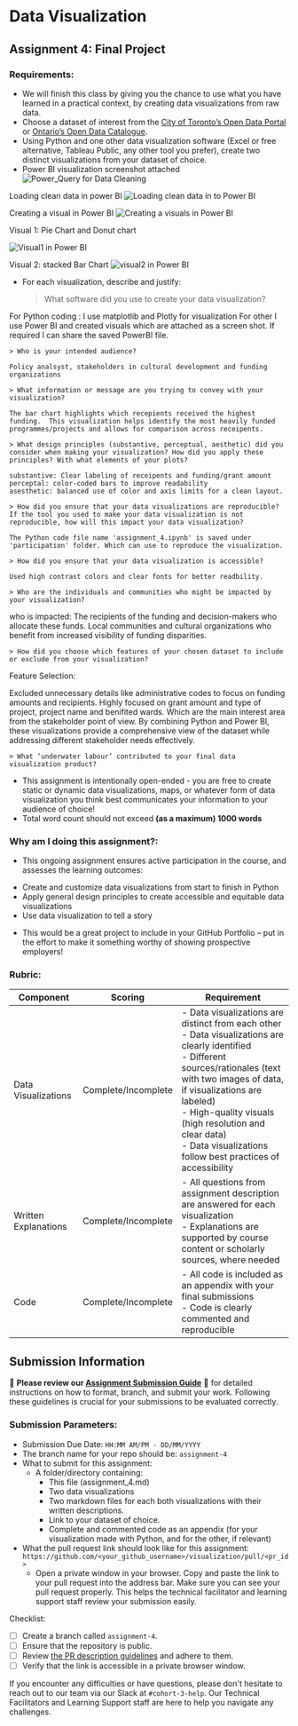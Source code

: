 # Data Visualization

## Assignment 4: Final Project

### Requirements:
- We will finish this class by giving you the chance to use what you have learned in a practical context, by creating data visualizations from raw data. 
- Choose a dataset of interest from the [City of Toronto’s Open Data Portal](https://www.toronto.ca/city-government/data-research-maps/open-data/) or [Ontario’s Open Data Catalogue](https://data.ontario.ca/). 
- Using Python and one other data visualization software (Excel or free alternative, Tableau Public, any other tool you prefer), create two distinct visualizations from your dataset of choice.
- Power BI visualization screenshot attached
![Power_Query for Data Cleaning ](https://github.com/user-attachments/assets/79484b0f-6507-449a-8734-e0fa7b83d7ba)

Loading clean data in power BI
![Loading clean data in to Power BI](https://github.com/user-attachments/assets/11c65a7e-7989-49f0-b440-6196f09631b4)

Creating a visual in Power BI
![Creating a visuals in Power BI](https://github.com/user-attachments/assets/7b5fd8ce-e75b-459e-bbe5-ba68f8e9f395)

Visual 1:
Pie Chart and Donut chart 

![Visual1 in Power BI](https://github.com/user-attachments/assets/a02f92b8-3948-42b8-8b58-964e33152760)

Visual 2:
stacked Bar Chart
![visual2 in Power BI](https://github.com/user-attachments/assets/4cfe1531-7112-4a42-9cf7-79db3cadfe40)


- For each visualization, describe and justify: 
    > What software did you use to create your data visualization?

For Python coding : I use matplotlib and Plotly for visualization 
For other I use Power BI and created visuals which are attached as a screen shot. If required I can share the saved PowerBI file.

    > Who is your intended audience? 
    
    Policy analsyst, stakeholders in cultural development and funding organizations
    
    > What information or message are you trying to convey with your visualization? 
    
    The bar chart highlights which recepients received the highest funding.  This visualization helps identify the most heavily funded programmes/projects and allows for comparison across receipents.
    
    > What design principles (substantive, perceptual, aesthetic) did you consider when making your visualization? How did you apply these principles? With what elements of your plots? 

    substantive: Clear labeling of receipents and funding/grant amount
    perceptal: color-coded bars to improve readability
    asesthetic: balanced use of color and axis limits for a clean layout.
    
    > How did you ensure that your data visualizations are reproducible? If the tool you used to make your data visualization is not reproducible, how will this impact your data visualization? 

    The Python code file name 'assignment_4.ipynb' is saved under 'participation' folder. Which can use to reproduce the visualization.
    
    > How did you ensure that your data visualization is accessible?  

    Used high contrast colors and clear fonts for better readbility.
    
    > Who are the individuals and communities who might be impacted by your visualization?  
    
who is impacted: 
The recipients of the funding and decision-makers who allocate these funds.
Local communities and cultural organizations who benefit from increased visibility of funding disparities.

    
    > How did you choose which features of your chosen dataset to include or exclude from your visualization? 
    
Feature Selection:

Excluded unnecessary details like administrative codes to focus on funding amounts and recipients. Highly focused on grant amount and type of project, project name and benifited wards. Which are the main interest area from the stakeholder point of view.
By combining Python and Power BI, these visualizations provide a comprehensive view of the dataset while addressing different stakeholder needs effectively.

    
    > What ‘underwater labour’ contributed to your final data visualization product?

- This assignment is intentionally open-ended - you are free to create static or dynamic data visualizations, maps, or whatever form of data visualization you think best communicates your information to your audience of choice! 
- Total word count should not exceed **(as a maximum) 1000 words** 
 
### Why am I doing this assignment?:  
- This ongoing assignment ensures active participation in the course, and assesses the learning outcomes: 
* Create and customize data visualizations from start to finish in Python
* Apply general design principles to create accessible and equitable data visualizations
* Use data visualization to tell a story  
- This would be a great project to include in your GitHub Portfolio – put in the effort to make it something worthy of showing prospective employers!

### Rubric:

| Component         | Scoring  | Requirement                                                                 |
|-------------------|----------|-----------------------------------------------------------------------------|
| Data Visualizations | Complete/Incomplete | - Data visualizations are distinct from each other<br>- Data visualizations are clearly identified<br>- Different sources/rationales (text with two images of data, if visualizations are labeled)<br>- High-quality visuals (high resolution and clear data)<br>- Data visualizations follow best practices of accessibility |
| Written Explanations | Complete/Incomplete | - All questions from assignment description are answered for each visualization<br>- Explanations are supported by course content or scholarly sources, where needed |
| Code              | Complete/Incomplete | - All code is included as an appendix with your final submissions<br>- Code is clearly commented and reproducible |

## Submission Information

🚨 **Please review our [Assignment Submission Guide](https://github.com/UofT-DSI/onboarding/blob/main/onboarding_documents/submissions.md)** 🚨 for detailed instructions on how to format, branch, and submit your work. Following these guidelines is crucial for your submissions to be evaluated correctly.

### Submission Parameters:
* Submission Due Date: `HH:MM AM/PM - DD/MM/YYYY`
* The branch name for your repo should be: `assignment-4`
* What to submit for this assignment:
    * A folder/directory containing:
        * This file (assignment_4.md)
        * Two data visualizations 
        * Two markdown files for each both visualizations with their written descriptions.
        * Link to your dataset of choice.
        * Complete and commented code as an appendix (for your visualization made with Python, and for the other, if relevant) 
* What the pull request link should look like for this assignment: `https://github.com/<your_github_username>/visualization/pull/<pr_id>`
    * Open a private window in your browser. Copy and paste the link to your pull request into the address bar. Make sure you can see your pull request properly. This helps the technical facilitator and learning support staff review your submission easily.

Checklist:
- [ ] Create a branch called `assignment-4`.
- [ ] Ensure that the repository is public.
- [ ] Review [the PR description guidelines](https://github.com/UofT-DSI/onboarding/blob/main/onboarding_documents/submissions.md#guidelines-for-pull-request-descriptions) and adhere to them.
- [ ] Verify that the link is accessible in a private browser window.

If you encounter any difficulties or have questions, please don't hesitate to reach out to our team via our Slack at `#cohort-3-help`. Our Technical Facilitators and Learning Support staff are here to help you navigate any challenges.

